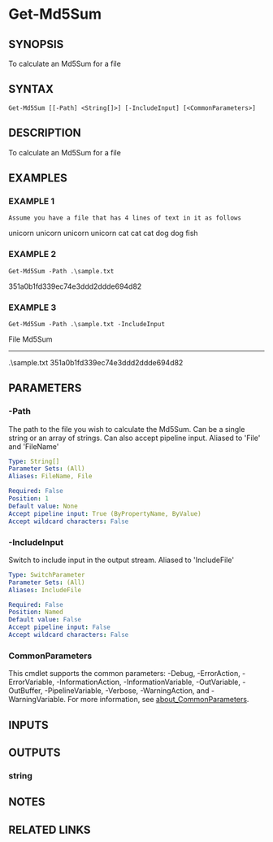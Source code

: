 ﻿---
external help file: PoshFunctions-help.xml
Module Name: poshfunctions
online version: https://gallery.technet.microsoft.com/scriptcenter/Get-MachineType-VM-or-ff43f3a9
schema: 2.0.0
---

# Get-Md5Sum

## SYNOPSIS
To calculate an Md5Sum for a file

## SYNTAX

```
Get-Md5Sum [[-Path] <String[]>] [-IncludeInput] [<CommonParameters>]
```

## DESCRIPTION
To calculate an Md5Sum for a file

## EXAMPLES

### EXAMPLE 1
```
Assume you have a file that has 4 lines of text in it as follows
```

unicorn unicorn unicorn unicorn
cat cat cat
dog dog
fish

### EXAMPLE 2
```
Get-Md5Sum -Path .\sample.txt
```

351a0b1fd339ec74e3ddd2ddde694d82

### EXAMPLE 3
```
Get-Md5Sum -Path .\sample.txt -IncludeInput
```

File         Md5Sum
----         ------
.\sample.txt 351a0b1fd339ec74e3ddd2ddde694d82

## PARAMETERS

### -Path
The path to the file you wish to calculate the Md5Sum.
Can be a single string or an array of strings.
Can also accept pipeline input.
Aliased to 'File' and 'FileName'

```yaml
Type: String[]
Parameter Sets: (All)
Aliases: FileName, File

Required: False
Position: 1
Default value: None
Accept pipeline input: True (ByPropertyName, ByValue)
Accept wildcard characters: False
```

### -IncludeInput
Switch to include input in the output stream.
Aliased to 'IncludeFile'

```yaml
Type: SwitchParameter
Parameter Sets: (All)
Aliases: IncludeFile

Required: False
Position: Named
Default value: False
Accept pipeline input: False
Accept wildcard characters: False
```

### CommonParameters
This cmdlet supports the common parameters: -Debug, -ErrorAction, -ErrorVariable, -InformationAction, -InformationVariable, -OutVariable, -OutBuffer, -PipelineVariable, -Verbose, -WarningAction, and -WarningVariable. For more information, see [about_CommonParameters](http://go.microsoft.com/fwlink/?LinkID=113216).

## INPUTS

## OUTPUTS

### string
## NOTES

## RELATED LINKS
